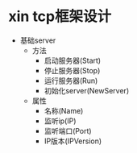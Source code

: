 # xin tcp框架设计

- 基础server
  - 方法
    - 启动服务器(Start)
    - 停止服务器(Stop)
    - 运行服务器(Run)
    - 初始化server(NewServer)
  - 属性
    - 名称(Name)
    - 监听ip(IP)
    - 监听端口(Port)
    - IP版本(IPVersion)